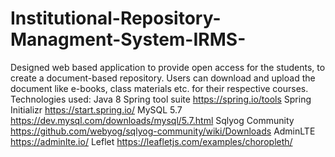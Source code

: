 # Institutional-Repository-Managment-System-IRMS-
Designed web based application to provide open access for the students, to
create a document-based repository.
Users can download and upload the document like e-books, class
materials etc. for their respective courses.
Technologies used:
    Java 8
    Spring tool suite   https://spring.io/tools
    Spring Initializr   https://start.spring.io/
    MySQL 5.7   https://dev.mysql.com/downloads/mysql/5.7.html
    Sqlyog Community  https://github.com/webyog/sqlyog-community/wiki/Downloads
    AdminLTE   https://adminlte.io/
    Leflet  https://leafletjs.com/examples/choropleth/
